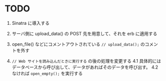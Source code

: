# TODO

1. Sinatra に導入する

2. サーバ側に upload_data() の POST 先を用意して、それを erb に適用する

3. open_file() などにコメントアウトされている `// upload_data();` のコメントを外す

4. `// Web サイトを読み込んだときに実行する` の後の処理を変更する
4.1 具体的にはデータベースから呼び出して、データがあればそのデータを呼び出す。
4.2 なければ `open_empty();` を実行する